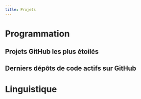 ```yaml
---
title: Projets
---
```

# Programmation
## Projets GitHub les plus étoilés
<LatestRepositories />

## Derniers dépôts de code actifs sur GitHub
# Linguistique
